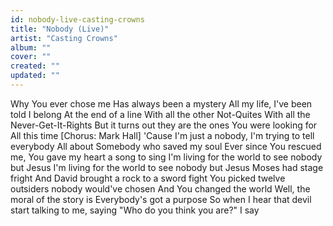 ```yaml
---
id: nobody-live-casting-crowns
title: "Nobody (Live)"
artist: "Casting Crowns"
album: ""
cover: ""
created: ""
updated: ""
---
```


Why You ever chose me
Has always been a mystery
All my life, I've been told I belong
At the end of a line
With all the other Not-Quites
With all the Never-Get-It-Rights
But it turns out they are the ones You were looking for
All this time
[Chorus: Mark Hall]
'Cause I'm just a nobody, I'm trying to tell everybody
All about Somebody who saved my soul
Ever since You rescued me, You gave my heart a song to sing
I'm living for the world to see nobody but Jesus
I'm living for the world to see nobody but Jesus
Moses had stage fright
And David brought a rock to a sword fight
You picked twelve outsiders nobody would've chosen
And You changed the world
Well, the moral of the story is
Everybody's got a purpose
So when I hear that devil start talking to me, saying
"Who do you think you are?" I say